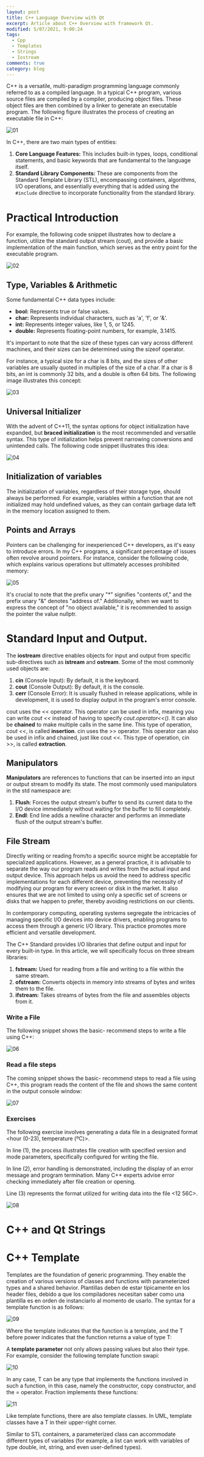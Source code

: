 ```yaml
---
layout: post
title: C++ Language Overview with Qt
excerpt: Article about C++ Overview with framework Qt.
modified: 5/07/2021, 9:00:24
tags:
  - Cpp
  - Templates
  - Strings
  - Iostream
comments: true
category: blog
---
```

C++ is a versatile, multi-paradigm programming language commonly referred to as a compiled language. In a typical C++ program, various source files are compiled by a compiler, producing object files. These object files are then combined by a linker to generate an executable program. The following figure illustrates the process of creating an executable file in C++:

![01](https://github.com/CharlieHdzMx/CharlieHdzMx.github.io/assets/6202653/964ddcd8-08f2-42b9-b803-42463cc75385)

In C++, there are two main types of entities:

1. **Core Language Features:** This includes built-in types, loops, conditional statements, and basic keywords that are fundamental to the language itself.
2. **Standard Library Components:** These are components from the Standard Template Library (STL), encompassing containers, algorithms, I/O operations, and essentially everything that is added using the `#include` directive to incorporate functionality from the standard library.

# Practical Introduction
For example, the following code snippet illustrates how to declare a function, utilize the standard output stream (cout), and provide a basic implementation of the main function, which serves as the entry point for the executable program.

![02](https://github.com/CharlieHdzMx/CharlieHdzMx.github.io/assets/6202653/d0b122f4-9274-40ea-a35c-c49a99d926a2)

## Type, Variables & Arithmetic
Some fundamental C++ data types include:

- **bool:** Represents true or false values.
- **char:** Represents individual characters, such as 'a', 'f', or '&'.
- **int:** Represents integer values, like 1, 5, or 1245.
- **double:** Represents floating-point numbers, for example, 3.1415.

It's important to note that the size of these types can vary across different machines, and their sizes can be determined using the sizeof operator.

For instance, a typical size for a char is 8 bits, and the sizes of other variables are usually quoted in multiples of the size of a char. If a char is 8 bits, an int is commonly 32 bits, and a double is often 64 bits. The following image illustrates this concept:

![03](https://github.com/CharlieHdzMx/CharlieHdzMx.github.io/assets/6202653/d01644af-754f-4791-a612-c64a65c4e20d)

## Universal Initializer
With the advent of C++11, the syntax options for object initialization have expanded, but **braced initialization** is the most recommended and versatile syntax. This type of initialization helps prevent narrowing conversions and unintended calls. The following code snippet illustrates this idea:

![04](https://github.com/CharlieHdzMx/CharlieHdzMx.github.io/assets/6202653/ee683205-c9aa-4caa-ae9a-f4c10b987e70)

## Initialization of variables
The initialization of variables, regardless of their storage type, should always be performed. For example, variables within a function that are not initialized may hold undefined values, as they can contain garbage data left in the memory location assigned to them.

## Points and Arrays
Pointers can be challenging for inexperienced C++ developers, as it's easy to introduce errors. In my C++ programs, a significant percentage of issues often revolve around pointers. For instance, consider the following code, which explains various operations but ultimately accesses prohibited memory:

![05](https://github.com/CharlieHdzMx/CharlieHdzMx.github.io/assets/6202653/8ea1f29e-0d48-4593-a13a-4286fed25b02)

It's crucial to note that the prefix unary "*" signifies "contents of," and the prefix unary "&" denotes "address of." Additionally, when we want to express the concept of "no object available," it is recommended to assign the pointer the value nullptr.

# Standard Input and Output.
The **iostream** directive enables objects for input and output from specific sub-directives such as **istream** and **ostream**. Some of the most commonly used objects are:

1. **cin** (Console Input): By default, it is the keyboard.
2. **cout** (Console Output): By default, it is the console.
3. **cerr** (Console Error): It is usually flushed in release applications, while in development, it is used to display output in the program's error console.

cout uses the << operator. This operator can be used in infix, meaning you can write _cout <<_ instead of having to specify _cout.operator<<()._ It can also be **chained** to make multiple calls in the same line. This type of operation, _cout <<_, is called **insertion**. cin uses the >> operator. This operator can also be used in infix  and chained, just like cout <<. This type of operation, cin >>, is called **extraction**.

## Manipulators
**Manipulators** are references to functions that can be inserted into an input or output stream to modify its state. The most commonly used manipulators in the std namespace are:

1. **Flush**: Forces the output stream's buffer to send its current data to the I/O device immediately without waiting for the buffer to fill completely.
2. **Endl**: End line adds a newline character and performs an immediate flush of the output stream's buffer.

## File Stream
Directly writing or reading from/to a specific source might be acceptable for specialized applications. However, as a general practice, it is advisable to separate the way our program reads and writes from the actual input and output device. This approach helps us avoid the need to address specific implementations for each different device, preventing the necessity of modifying our program for every screen or disk in the market. It also ensures that we are not limited to using only a specific set of screens or disks that we happen to prefer, thereby avoiding restrictions on our clients.

In contemporary computing, operating systems segregate the intricacies of managing specific I/O devices into device drivers, enabling programs to access them through a generic I/O library. This practice promotes more efficient and versatile development.

The C++ Standard provides I/O libraries that define output and input for every built-in type. In this article, we will specifically focus on three stream libraries:
1. **fstream:** Used for reading from a file and writing to a file within the same stream.
2. **ofstream:** Converts objects in memory into streams of bytes and writes them to the file.
3. **ifstream:** Takes streams of bytes from the file and assembles objects from it.

### Write a File
The following snippet shows the basic- recommend steps to write a file using C++:

![06](https://github.com/CharlieHdzMx/CharlieHdzMx.github.io/assets/6202653/8ec65a66-c6ca-4956-9242-30e8e4f9f410)

### Read a file steps
The coming snippet shows the basic- recommend steps to read a file using C++, this program reads the content of the file and shows the same content in the output console window:

![07](https://github.com/CharlieHdzMx/CharlieHdzMx.github.io/assets/6202653/affa72d1-a879-4592-a7e7-ebd5d075ff72)

### Exercises
The following exercise involves generating a data file in a designated format <hour (0-23), temperature (ºC)>.

In line (1), the process illustrates file creation with specified version and mode parameters, specifically configured for writing the file.

In line (2), error handling is demonstrated, including the display of an error message and program termination. Many C++ experts advise error checking immediately after file creation or opening.

Line (3) represents the format utilized for writing data into the file <12 56C>.

![08](https://github.com/CharlieHdzMx/CharlieHdzMx.github.io/assets/6202653/69c2e998-f6b7-4abb-984b-affff9edc822)

# C++ and Qt Strings

# C++ Template
Templates are the foundation of generic programming. They enable the creation of various versions of classes and functions with parameterized types and a shared behavior. Plantillas deben de estar típicamente en los header files, debido a que los compiladores necesitan saber como una plantilla es en orden de instanciarlo al momento de usarlo. The syntax for a template function is as follows:

![09](https://github.com/CharlieHdzMx/CharlieHdzMx.github.io/assets/6202653/8c9f8750-0a68-417f-91c0-72e34d0d8436)

Where the template <class T> indicates that the function is a template, and the T before power indicates that the function returns a value of type T:

A **template parameter** not only allows passing values but also their type. For example, consider the following template function swapi:

![10](https://github.com/CharlieHdzMx/CharlieHdzMx.github.io/assets/6202653/b41cbf79-d2f6-4e9e-8b11-879963932cd7)

In any case, T can be any type that implements the functions involved in such a function, in this case, namely the constructor, copy constructor, and the = operator. Fraction implements these functions:

![11](https://github.com/CharlieHdzMx/CharlieHdzMx.github.io/assets/6202653/7551093c-c5a1-4ac1-a4b9-7fbcfe44f748)

Like template functions, there are also template classes. In UML, template classes have a T in their upper-right corner.

Similar to STL containers, a parameterized class can accommodate different types of variables (for example, a list can work with variables of type double, int, string, and even user-defined types).


